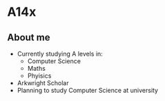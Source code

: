 # A14x

## About me 

- Currently studying A levels in:
  - Computer Science
  - Maths
  - Phyisics
- Arkwright Scholar
- Planning to study Computer Science at university

